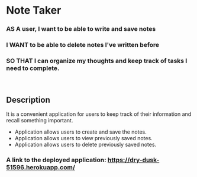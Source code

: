 # Note Taker

### AS A user, I want to be able to write and save notes <br>
### I WANT to be able to delete notes I've written before <br>
### SO THAT I can organize my thoughts and keep track of tasks I need to complete. <br>
<br>

## Description
It is a convenient application for users to keep track of their information and recall something important.  

* Application allows users to create and save the notes. <br>
* Application allows users to view previously saved notes.<br>
* Application allows users to delete previously saved notes. <br>

### A link to the deployed application: https://dry-dusk-51596.herokuapp.com/ <br> 